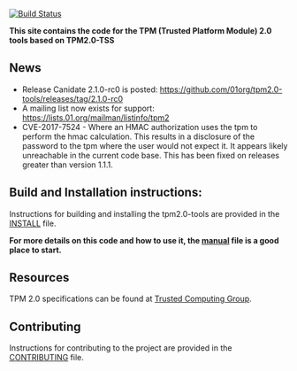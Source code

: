 [![Build Status](https://travis-ci.org/01org/tpm2.0-tools.svg?branch=master)](https://travis-ci.org/01org/tpm2.0-tools)

**This site contains the code for the TPM (Trusted Platform Module) 2.0 tools based on TPM2.0-TSS**

## News
* Release Canidate 2.1.0-rc0 is posted: https://github.com/01org/tpm2.0-tools/releases/tag/2.1.0-rc0
* A mailing list now exists for support: https://lists.01.org/mailman/listinfo/tpm2
* CVE-2017-7524 - Where an HMAC authorization uses the tpm to perform the hmac calculation. This results in a disclosure of the password to
the tpm where the user would not expect it. It appears likely unreachable in the current code base. This has been fixed on releases greater than version 1.1.1.

## Build and Installation instructions:
Instructions for building and installing the tpm2.0-tools are provided in the [INSTALL](https://github.com/01org/tpm2.0-tools/blob/master/INSTALL) file.

**For more details on this code and how to use it, the [manual](https://github.com/01org/tpm2.0-tools/blob/master/manual) file is a good place to start.**

## Resources
TPM 2.0 specifications can be found at [Trusted Computing Group](http://www.trustedcomputinggroup.org/).

## Contributing
Instructions for contributing to the project are provided in the [CONTRIBUTING](https://github.com/01org/tpm2.0-tools/blob/master/CONTRIBUTING) file.

